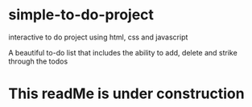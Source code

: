 # simple-to-do-project
interactive to do project using html, css and javascript 

A beautiful to-do list that includes the ability to add, delete and strike through the todos 

# This readMe is under construction

